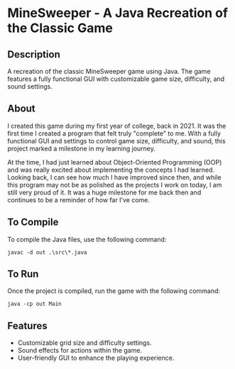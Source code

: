 # MineSweeper - A Java Recreation of the Classic Game

## Description
A recreation of the classic MineSweeper game using Java. The game features a fully functional GUI with customizable game size, difficulty, and sound settings.

## About
I created this game during my first year of college, back in 2021. It was the first time I created a program that felt truly "complete" to me. With a fully functional GUI and settings to control game size, difficulty, and sound, this project marked a milestone in my learning journey.

At the time, I had just learned about Object-Oriented Programming (OOP) and was really excited about implementing the concepts I had learned. Looking back, I can see how much I have improved since then, and while this program may not be as polished as the projects I work on today, I am still very proud of it. It was a huge milestone for me back then and continues to be a reminder of how far I’ve come.

## To Compile
To compile the Java files, use the following command:
```
javac -d out .\src\*.java
```

## To Run
Once the project is compiled, run the game with the following command:
```
java -cp out Main
```

## Features
- Customizable grid size and difficulty settings.
- Sound effects for actions within the game.
- User-friendly GUI to enhance the playing experience.
  
